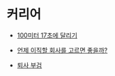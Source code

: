 # 커리어

- [100미터 17초에 달리기](https://jojoldu.tistory.com/719)

- [언제 이직할 회사를 고르면 좋을까?](https://jojoldu.tistory.com/778)

- [퇴사 부검](https://techblog.woowahan.com/2723/)
